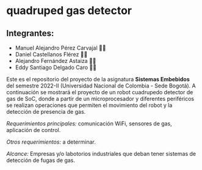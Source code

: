 #  quadruped gas detector
 ## Integrantes:
 * Manuel Alejandro Pérez Carvajal 🧑‍🔧
 * Daniel Castellanos Flérez 🧑‍💻
 * Alejandro Fernández Astaiza 🧑‍💼
 * Eddy Santiago Delgado Caro 🧑🔬

Este es el repositorio del proyecto de la asignatura **Sistemas Embebidos** del semestre 2022-II (Universidad Nacional de Colombia - Sede Bogotá). A continuación se mostrará el proyecto de un robot cuadrupedo detector de gas de SoC, donde a partir de un microprocesador y diferentes periféricos se realizan operaciones que permiten el movimiento del robot y la detección de presencia de gas.

*Requerimientos principales:* comunicación WiFi, sensores de gas, aplicación de control.

*Otros requerimientos:* a determinar.

*Alcance:* Empresas y/o labotorios industriales que deban tener sistemas de detección de fugas de gas.
